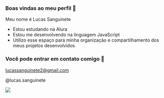 ### Boas vindas ao meu perfil 💙

 Meu nome é Lucas Sanguinete

- Estou estudando na Alura
- Estou me desenvolvendo na linguagem JavaScript
- Utilizo esse espaço para minha organização e compartilhamento dos meus projetos desenvolvidos

### Você pode entrar em contato comigo 📩

lucassanguinete2@gmail.com

@lucas.sanguinete

![](https://media1.tenor.com/m/nqMC-PZUsUwAAAAC/studio-ghibli.gif)

